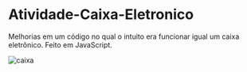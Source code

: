 # Atividade-Caixa-Eletronico
Melhorias em um código no qual o intuito era funcionar igual um caixa eletrônico. Feito em JavaScript.


![caixa](https://user-images.githubusercontent.com/110677656/204810848-f8de2b30-e211-4e7f-8a81-3353877af790.png)
